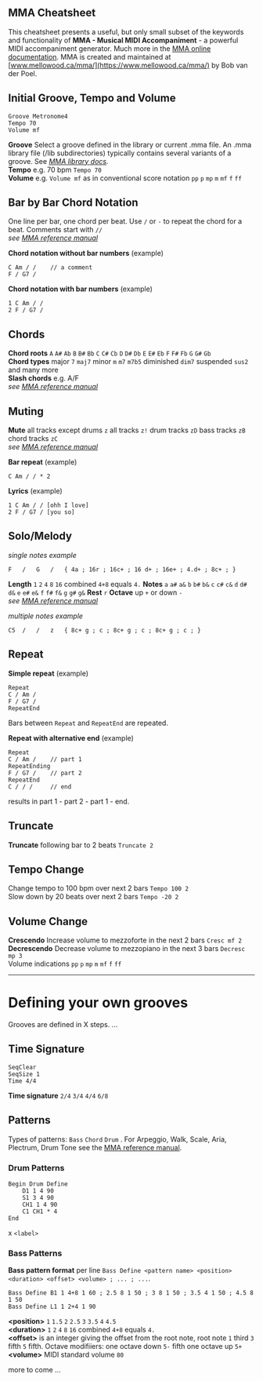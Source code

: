 MMA Cheatsheet
----

This cheatsheet presents a useful, but only small subset of the keywords and functionality of  **MMA - Musical MIDI Accompaniment** - a powerful MIDI accompaniment generator. Much more in the [MMA online documentation](https://www.mellowood.ca/mma/online-docs/html/mma.html). MMA is created and maintained at [www.mellowood.ca/mma/](https://www.mellowood.ca/mma/) by Bob van der Poel.

Initial Groove, Tempo and Volume
----

```
Groove Metronome4
Tempo 70
Volume mf
```

**Groove** Select a groove defined in the library or current .mma file. An .mma library file (/lib subdirectories) typically contains several variants of a groove. See *[MMA library docs](https://www.mellowood.ca/mma/online-docs/html/lib/index.html).* \
**Tempo** e.g. 70 bpm `Tempo 70` \
**Volume**  e.g. `Volume mf` as in conventional score notation  `pp` `p` `mp` `m` `mf` `f` `ff`

Bar by Bar Chord Notation
----
One line per bar, one chord per beat. Use `/` or `-` to repeat the chord for a beat. Comments start with `//`\
*see [MMA reference manual](https://www.mellowood.ca/mma/online-docs/html/ref/node8.html)*

**Chord notation without bar numbers** (example)
```
C Am / /    // a comment
F / G7 /
```
**Chord notation with bar numbers** (example)
```
1 C Am / /
2 F / G7 /
```
Chords
----
**Chord roots** `A` `A#` `Ab` `B` `B#` `Bb` `C` `C#` `Cb` `D` `D#` `Db` `E` `E#` `Eb` `F` `F#` `Fb` `G` `G#` `Gb` \
**Chord types** major `7` `maj7` minor `m` `m7` `m7b5` diminished `dim7` suspended `sus2` and many more\
**Slash chords** e.g. A/F \
*see [MMA reference manual](https://www.mellowood.ca/mma/online-docs/html/ref/node36.html#SECTION003610000000000000000)*

Muting
----
**Mute** all tracks except drums `z` all tracks `z!` drum tracks `zD` bass tracks `zB` chord tracks `zC`\
*see [MMA reference manual](https://www.mellowood.ca/mma/online-docs/html/ref/node8.html#SECTION00840000000000000000)*

**Bar repeat** (example)
```
C Am / / * 2
```
**Lyrics** (example)
```
1 C Am / / [ohh I love]
2 F / G7 / [you so]
```

Solo/Melody
----

*single notes example*
```
F 	/ 	G 	/	{ 4a ; 16r ; 16c+ ; 16 d+ ; 16e+ ; 4.d+ ; 8c+ ; }
```
**Length** `1` `2` `4` `8` `16` combined `4+8` equals `4.`
**Notes** `a` `a#` `a&` `b` `b#` `b&` `c` `c#` `c&` `d` `d#` `d&` `e` `e#` `e&` `f` `f#` `f&` `g` `g#` `g&` **Rest** `r` **Octave** up `+` or down `-` \
*see [MMA reference manual](https://www.mellowood.ca/mma/online-docs/html/ref/node10.html#chap-solo)*

*multiple notes example*
```
C5 	/ 	/ 	z	{ 8c+ g ; c ; 8c+ g ; c ; 8c+ g ; c ; }
```

Repeat
----


**Simple repeat** (example)
```
Repeat
C / Am /
F / G7 /
RepeatEnd
```
Bars between `Repeat` and `RepeatEnd` are repeated.

**Repeat with alternative end** (example)
```
Repeat
C / Am /    // part 1
RepeatEnding
F / G7 /    // part 2
RepeatEnd
C / / /     // end
```
results in part 1 - part 2 - part 1 - end.

Truncate
----

**Truncate** following bar to 2 beats `Truncate 2`

Tempo Change
----

Change tempo to 100 bpm over next 2 bars `Tempo 100 2` \
Slow down by 20 beats over next 2 bars `Tempo -20 2`

## Volume Change


**Crescendo** Increase volume to mezzoforte in the next 2 bars `Cresc mf 2` \
**Decrescendo** Decrease volume to mezzopiano in the next 3 bars `Decresc mp 3` \
Volume indications `pp` `p` `mp` `m` `mf` `f` `ff`

---
# Defining your own grooves

Grooves are defined in X steps. ...

## Time Signature
```
SeqClear
SeqSize 1
Time 4/4
```
**Time signature** `2/4` `3/4` `4/4` `6/8`

## Patterns


Types of patterns: `Bass` `Chord` `Drum` . For Arpeggio, Walk, Scale, Aria, Plectrum, Drum Tone see the [MMA reference manual](https://www.mellowood.ca/mma/online-docs/html/ref/node4.html#SECTION00410000000000000000).

### Drum Patterns
```
Begin Drum Define
	D1 1 4 90
	S1 3 4 90
	CH1 1 4 90
	C1 CH1 * 4
End
```
x `<label> `

### Bass Patterns

**Bass pattern format** per line `Bass Define <pattern name> <position> <duration> <offset> <volume> ; ... ; ...`.  

```
Bass Define B1 1 4+8 1 60 ; 2.5 8 1 50 ; 3 8 1 50 ; 3.5 4 1 50 ; 4.5 8 1 50
Bass Define L1 1 2+4 1 90
```
**\<position\>** `1` `1.5` `2` `2.5` `3` `3.5` `4` `4.5`\
**\<duration\>**  `1` `2` `4` `8` `16` combined `4+8` equals `4.`\
**\<offset\>** is an integer giving the offset from the root note, root note `1` third `3` fifth `5` fifth. Octave modifiiers: one octave down `5-` fifth one octave up `5+`  \
**\<volume\>** MIDI standard volume `80`

more to come ...
